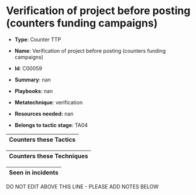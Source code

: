 # Verification of project before posting (counters funding campaigns)

* **Type**: Counter TTP

* **Name**: Verification of project before posting (counters funding campaigns)

* **Id**: C00059

* **Summary**: nan

* **Playbooks**: nan

* **Metatechnique**: verification

* **Resources needed:** nan

* **Belongs to tactic stage**: TA04


| Counters these Tactics |
| ---------------------- |



| Counters these Techniques |
| ------------------------- |



| Seen in incidents |
| ----------------- |


DO NOT EDIT ABOVE THIS LINE - PLEASE ADD NOTES BELOW